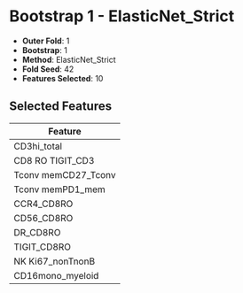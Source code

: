 # Bootstrap 1 - ElasticNet_Strict

- **Outer Fold**: 1
- **Bootstrap**: 1
- **Method**: ElasticNet_Strict
- **Fold Seed**: 42
- **Features Selected**: 10

## Selected Features

| Feature |
|---------|
| CD3hi_total |
| CD8 RO TIGIT_CD3 |
| Tconv memCD27_Tconv |
| Tconv memPD1_mem |
| CCR4_CD8RO |
| CD56_CD8RO |
| DR_CD8RO |
| TIGIT_CD8RO |
| NK Ki67_nonTnonB |
| CD16mono_myeloid |
